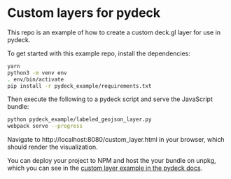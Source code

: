 Custom layers for pydeck
========================

This repo is an example of how to create a custom deck.gl layer for use in pydeck.

To get started with this example repo, install the dependencies:

```bash
yarn
python3 -m venv env
. env/bin/activate
pip install -r pydeck_example/requirements.txt
```

Then execute the following to a pydeck script and serve the JavaScript bundle:

```bash
python pydeck_example/labeled_geojson_layer.py
webpack serve --progress
```

Navigate to http://localhost:8080/custom_layer.html in your browser, which should render the visualization.

You can deploy your project to NPM and host the your bundle on unpkg, which you can see in the
[custom layer example in the pydeck docs](https://pydeck.gl/gallery/custom_layer.html).
